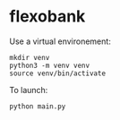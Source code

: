 # flexobank

Use a virtual environement:

```
mkdir venv
python3 -m venv venv
source venv/bin/activate
```

To launch:

`python main.py`
